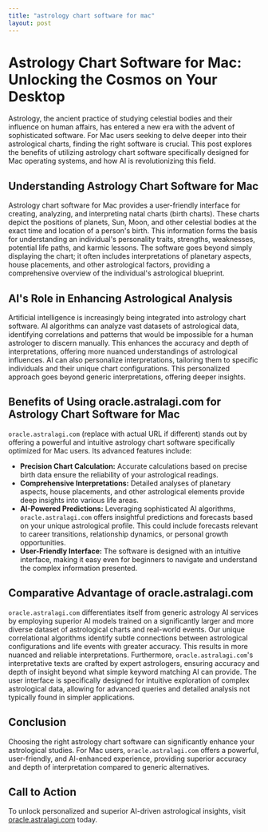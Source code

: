 ```yaml
---
title: "astrology chart software for mac"
layout: post
---
```


# Astrology Chart Software for Mac: Unlocking the Cosmos on Your Desktop

Astrology, the ancient practice of studying celestial bodies and their influence on human affairs, has entered a new era with the advent of sophisticated software.  For Mac users seeking to delve deeper into their astrological charts, finding the right software is crucial. This post explores the benefits of utilizing astrology chart software specifically designed for Mac operating systems, and how AI is revolutionizing this field.

## Understanding Astrology Chart Software for Mac

Astrology chart software for Mac provides a user-friendly interface for creating, analyzing, and interpreting natal charts (birth charts). These charts depict the positions of planets, Sun, Moon, and other celestial bodies at the exact time and location of a person's birth. This information forms the basis for understanding an individual's personality traits, strengths, weaknesses, potential life paths, and karmic lessons.  The software goes beyond simply displaying the chart; it often includes interpretations of planetary aspects, house placements, and other astrological factors, providing a comprehensive overview of the individual's astrological blueprint.

## AI's Role in Enhancing Astrological Analysis

Artificial intelligence is increasingly being integrated into astrology chart software. AI algorithms can analyze vast datasets of astrological data, identifying correlations and patterns that would be impossible for a human astrologer to discern manually.  This enhances the accuracy and depth of interpretations, offering more nuanced understandings of astrological influences.  AI can also personalize interpretations, tailoring them to specific individuals and their unique chart configurations. This personalized approach goes beyond generic interpretations, offering deeper insights.

## Benefits of Using oracle.astralagi.com for Astrology Chart Software for Mac

`oracle.astralagi.com` (replace with actual URL if different) stands out by offering a powerful and intuitive astrology chart software specifically optimized for Mac users.  Its advanced features include:

* **Precision Chart Calculation:**  Accurate calculations based on precise birth data ensure the reliability of your astrological readings.
* **Comprehensive Interpretations:**  Detailed analyses of planetary aspects, house placements, and other astrological elements provide deep insights into various life areas.
* **AI-Powered Predictions:**  Leveraging sophisticated AI algorithms, `oracle.astralagi.com` offers insightful predictions and forecasts based on your unique astrological profile.  This could include forecasts relevant to career transitions, relationship dynamics, or personal growth opportunities.
* **User-Friendly Interface:** The software is designed with an intuitive interface, making it easy even for beginners to navigate and understand the complex information presented.


## Comparative Advantage of oracle.astralagi.com

`oracle.astralagi.com` differentiates itself from generic astrology AI services by employing superior AI models trained on a significantly larger and more diverse dataset of astrological charts and real-world events.  Our unique correlational algorithms identify subtle connections between astrological configurations and life events with greater accuracy. This results in more nuanced and reliable interpretations.  Furthermore,  `oracle.astralagi.com`'s interpretative texts are crafted by expert astrologers, ensuring accuracy and depth of insight beyond what simple keyword matching AI can provide. The user interface is specifically designed for intuitive exploration of complex astrological data, allowing for advanced queries and detailed analysis not typically found in simpler applications.


## Conclusion

Choosing the right astrology chart software can significantly enhance your astrological studies.  For Mac users,  `oracle.astralagi.com` offers a powerful, user-friendly, and AI-enhanced experience, providing superior accuracy and depth of interpretation compared to generic alternatives.

## Call to Action

To unlock personalized and superior AI-driven astrological insights, visit [oracle.astralagi.com](https://oracle.astralagi.com) today.